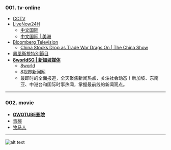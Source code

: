### 001. tv-online
* [CCTV](https://www.youtube.com/@CCTV/featured)
* [LiveNow24H](https://www.youtube.com/@LiveNow24H)
  - [中文国际](https://www.youtube.com/watch?v=7j92Myu2wzg)
  - [中文国际 | 美洲](https://www.youtube.com/watch?v=f6Kq93wnaZ8)
* [Bloomberg Television](https://www.youtube.com/@markets)
  - [China Stocks Drop as Trade War Drags On | The China Show](https://www.youtube.com/watch?v=4hDbZ_12zic)
* [鳳凰衛視特別節目](https://www.youtube.com/watch?v=fN9uYWCjQaw)
* **[8worldSG | 新加坡媒体](https://www.youtube.com/8worldSG)**
  - [8world](https://www.youtube.com/watch?v=RvSOIM620bA)
  - [8视界新闻网](https://www.8world.com)
  - 最即时的全面报道，全天聚焦新闻热点，关注社会动态！新加坡、东南亚、中港台和国际时事热闻，掌握最前线的新闻观点。

---
### 002. movie
* **[OWOTUBE影院](https://owotube.com/)**
* [靑檸](https://www.youtube.com/@heyao1997)
* [牧马人](https://www.youtube.com/watch?v=tsBbcaKd2Zg)


---
![alt text](https://upload-bbs.miyoushe.com/upload/2022/11/01/266607709/8a4e0f1bd9c9d18fbf59a25067d88c17_6123688207744398733.jpg?x-oss-process=image//resize,s_600/quality,q_80/auto-orient,0/interlace,1/format,jpg)